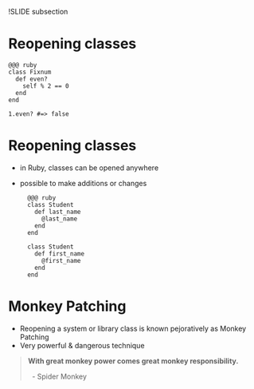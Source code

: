 !SLIDE subsection
# Reopening classes

    @@@ ruby
    class Fixnum
      def even?
        self % 2 == 0
      end
    end

    1.even? #=> false

# Reopening classes

* in Ruby, classes can be opened anywhere
* possible to make additions or changes

        @@@ ruby
        class Student
          def last_name
            @last_name
          end
        end
        
        class Student
          def first_name
            @first_name
          end
        end

# Monkey Patching

* Reopening a system or library class is known pejoratively as Monkey Patching
* Very powerful & dangerous technique

> **With great monkey power comes great monkey responsibility.**
>
> &nbsp; - Spider Monkey

